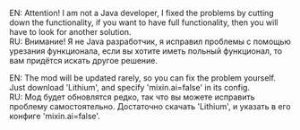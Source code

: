 EN:
Attention! I am not a Java developer, I fixed the problems by cutting down the functionality, if you want to have full functionality, then you will have to look for another solution.                                                                
RU:
Внимание! Я не Java разработчик, я исправил проблемы с помощью урезания функционала, если вы хотите иметь польный функционал, то вам придётся искать другое решение.

EN:
The mod will be updated rarely, so you can fix the problem yourself. Just download 
'Lithium', and specify 'mixin.ai=false' in its config.                            
RU:
Мод будет обновлятся редко, так что вы можете исправить проблему самостоятельно. Достаточно скачать 
'Lithium', и указать в его конфиге 'mixin.ai=false'.



